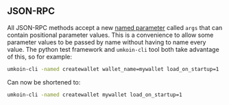 JSON-RPC
---

All JSON-RPC methods accept a new [named
parameter](JSON-RPC-interface.md#parameter-passing) called `args` that can
contain positional parameter values. This is a convenience to allow some
parameter values to be passed by name without having to name every value. The
python test framework and `umkoin-cli` tool both take advantage of this, so
for example:

```sh
umkoin-cli -named createwallet wallet_name=mywallet load_on_startup=1
```

Can now be shortened to:

```sh
umkoin-cli -named createwallet mywallet load_on_startup=1
```
